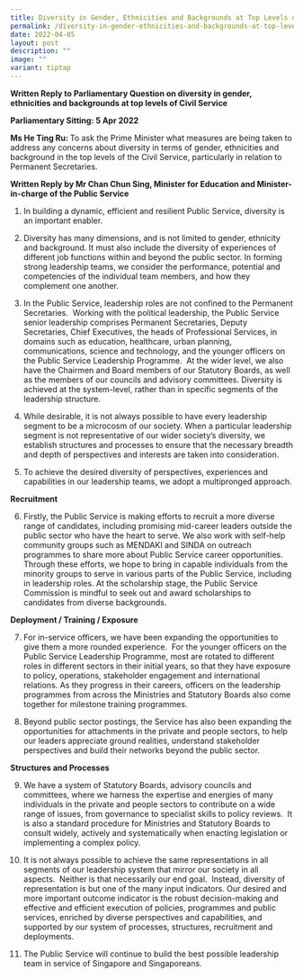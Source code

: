 ```yaml
---
title: Diversity in Gender, Ethnicities and Backgrounds at Top Levels of Civil Service
permalink: /diversity-in-gender-ethnicities-and-backgrounds-at-top-levels-of-civil-service/
date: 2022-04-05
layout: post
description: ""
image: ""
variant: tiptap
---
```

<p><strong>Written Reply to Parliamentary Question on diversity in gender, ethnicities and backgrounds at top levels of Civil Service&nbsp;</strong>
</p>
<p><strong>Parliamentary Sitting: 5 Apr 2022</strong>
</p>
<p></p>
<p><strong>Ms He Ting Ru: </strong>To ask the Prime Minister what measures
are being taken to address any concerns about diversity in terms of gender,
ethnicities and background in the top levels of the Civil Service, particularly
in relation to Permanent Secretaries.</p>
<p></p>
<p><strong>Written Reply by Mr Chan Chun Sing, Minister for Education and Minister-in-charge of the Public Service</strong>
</p>
<ol data-tight="true" class="tight">
<li>
<p>In building a dynamic, efficient and resilient Public Service, diversity
is an important enabler.</p>
<p></p>
</li>
<li>
<p>Diversity has many dimensions, and is not limited to gender, ethnicity
and background. It must also include the diversity of experiences of different
job functions within and beyond the public sector. In forming strong leadership
teams, we consider the performance, potential and competencies of the individual
team members, and how they complement one another.</p>
<p></p>
</li>
<li>
<p>In the Public Service, leadership roles are not confined to the Permanent
Secretaries.&nbsp; Working with the political leadership, the Public Service
senior leadership comprises Permanent Secretaries, Deputy Secretaries,
Chief Executives, the heads of Professional Services, in domains such as
education, healthcare, urban planning, communications, science and technology,
and the younger officers on the Public Service Leadership Programme.&nbsp;
At the wider level, we also have the Chairmen and Board members of our
Statutory Boards, as well as the members of our councils and advisory committees.
Diversity is achieved at the system-level, rather than in specific segments
of the leadership structure.&nbsp;</p>
<p></p>
</li>
<li>
<p>While desirable, it is not always possible to have every leadership segment
to be a microcosm of our society. When a particular leadership segment
is not representative of our wider society’s diversity, we establish structures
and processes to ensure that the necessary breadth and depth of perspectives
and interests are taken into consideration.&nbsp;</p>
<p></p>
</li>
<li>
<p>To achieve the desired diversity of perspectives, experiences and capabilities
in our leadership teams, we adopt a multipronged approach.</p>
</li>
</ol>
<p></p>
<p><strong>Recruitment</strong>
</p>
<ol start="6" data-tight="true" class="tight">
<li>
<p>Firstly, the Public Service is making efforts to recruit a more diverse
range of candidates, including promising mid-career leaders outside the
public sector who have the heart to serve. We also work with self-help
community groups such as MENDAKI and SINDA on outreach programmes to share
more about Public Service career opportunities. Through these efforts,
we hope to bring in capable individuals from the minority groups to serve
in various parts of the Public Service, including in leadership roles.
At the scholarship stage, the Public Service Commission is mindful to seek
out and award scholarships to candidates from diverse backgrounds.&nbsp;</p>
<p></p>
</li>
</ol>
<p><strong>Deployment / Training / Exposure</strong>
</p>
<ol start="7" data-tight="true" class="tight">
<li>
<p>For in-service officers, we have been expanding the opportunities to give
them a more rounded experience.&nbsp; For the younger officers on the Public
Service Leadership Programme, most are rotated to different roles in different
sectors in their initial years, so that they have exposure to policy, operations,
stakeholder engagement and international relations. As they progress in
their careers, officers on the leadership programmes from across the Ministries
and Statutory Boards also come together for milestone training programmes.</p>
<p></p>
</li>
<li>
<p>Beyond public sector postings, the Service has also been expanding the
opportunities for attachments in the private and people sectors, to help
our leaders appreciate ground realities, understand stakeholder perspectives
and build their networks beyond the public sector.&nbsp;</p>
</li>
</ol>
<p></p>
<p><strong>Structures and Processes</strong>
</p>
<ol start="9" data-tight="true" class="tight">
<li>
<p>We have a system of Statutory Boards, advisory councils and committees,
where we harness the expertise and energies of many individuals in the
private and people sectors to contribute on a wide range of issues, from
governance to specialist skills to policy reviews.&nbsp; It is also a standard
procedure for Ministries and Statutory Boards to consult widely, actively
and systematically when enacting legislation or implementing a complex
policy.</p>
<p></p>
</li>
<li>
<p>It is not always possible to achieve the same representations in all segments
of our leadership system that mirror our society in all aspects.&nbsp;
Neither is that necessarily our end goal.&nbsp; Instead, diversity of representation
is but one of the many input indicators. Our desired and more important
outcome indicator is the robust decision-making and effective and efficient
execution of policies, programmes and public services, enriched by diverse
perspectives and capabilities, and supported by our system of processes,
structures, recruitment and deployments.</p>
<p></p>
</li>
<li>
<p>The Public Service will continue to build the best possible leadership
team in service of Singapore and Singaporeans.</p>
</li>
</ol>
<p></p>